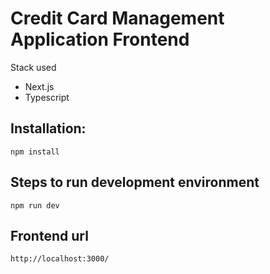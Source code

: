 # Credit Card Management Application Frontend

Stack used
- Next.js
- Typescript

## Installation:
```
npm install
```

## Steps to run development environment
```
npm run dev
```

## Frontend url
```
http://localhost:3000/
```